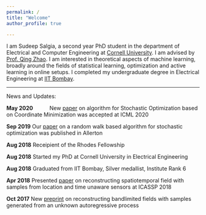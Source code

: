 ```yaml
---
permalink: /
title: "Welcome"
author_profile: true

---
```


I am Sudeep Salgia, a second year PhD student in the department of Electrical and Computer Engineering at [Cornell University](https://www.ece.cornell.edu/ece). I am advised by [Prof. Qing Zhao](https://zhao.ece.cornell.edu/). I am interested in theoretical aspects of machine learning, broadly around the fields of statistical learning, optimization and active learning in online setups. I completed my undergraduate degree in Electrical Engineering at [IIT Bombay](http://www.iitb.ac.in/).

---

News and Updates:

**May 2020** &nbsp; &nbsp; &nbsp; &nbsp; &nbsp;  New [paper](https://arxiv.org/pdf/2003.05482.pdf) on algorithm for Stochastic Optimization based on Coordinate Minimization was accepted at ICML 2020

**Sep 2019**  Our [paper](https://arxiv.org/pdf/1901.05947.pdf) on a random walk based algorithm for stochastic optimization was published in Allerton

**Aug 2018**  Receipient of the Rhodes Fellowship

**Aug 2018**  Started my PhD at Cornell University in Electrical Engineering

**Aug 2018**  Graduated from IIT Bombay, Silver medallist, Institute Rank 6

**Apr 2018**  Presented [paper](https://arxiv.org/pdf/1710.09454.pdf) on reconstructing spatiotemporal field with samples from location and time unaware sensors at ICASSP 2018

**Oct 2017**  New [preprint](https://arxiv.org/pdf/1710.09451.pdf) on reconstructing bandlimited fields with samples generated from an unknown autoregressive process





